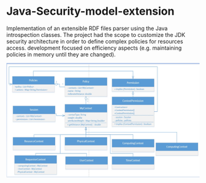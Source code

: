 # Java-Security-model-extension
Implementation of an extensible RDF files parser using the Java introspection classes.
The project had the scope to customize the JDK security architecture in order to define complex policies for resources access.
development focused on efficiency aspects (e.g. maintaining policies in memory until they are changed).


![Cannot visualize the img](./Capture.jpg)
